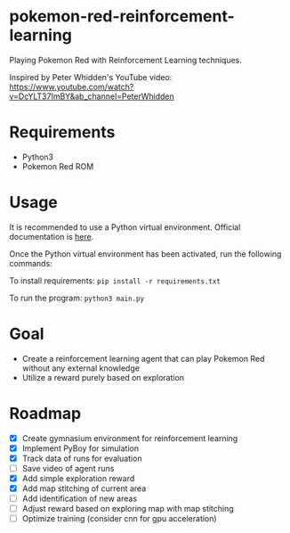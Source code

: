 # pokemon-red-reinforcement-learning
Playing Pokemon Red with Reinforcement Learning techniques. 

Inspired by Peter Whidden's YouTube video: 
https://www.youtube.com/watch?v=DcYLT37ImBY&ab_channel=PeterWhidden

# Requirements
- Python3
- Pokemon Red ROM

# Usage
It is recommended to use a Python virtual environment. Official documentation is [here](https://docs.python.org/3/library/venv.html).

Once the Python virtual environment has been activated, run the following commands:

To install requirements: ```pip install -r requirements.txt``` 

To run the program: ```python3 main.py```

# Goal
- Create a reinforcement learning agent that can play Pokemon Red without any external knowledge
- Utilize a reward purely based on exploration

# Roadmap
- [x] Create gymnasium environment for reinforcement learning
- [x] Implement PyBoy for simulation
- [x] Track data of runs for evaluation
- [ ] Save video of agent runs
- [x] Add simple exploration reward
- [x] Add map stitching of current area
- [ ] Add identification of new areas
- [ ] Adjust reward based on exploring map with map stitching
- [ ] Optimize training (consider cnn for gpu acceleration)